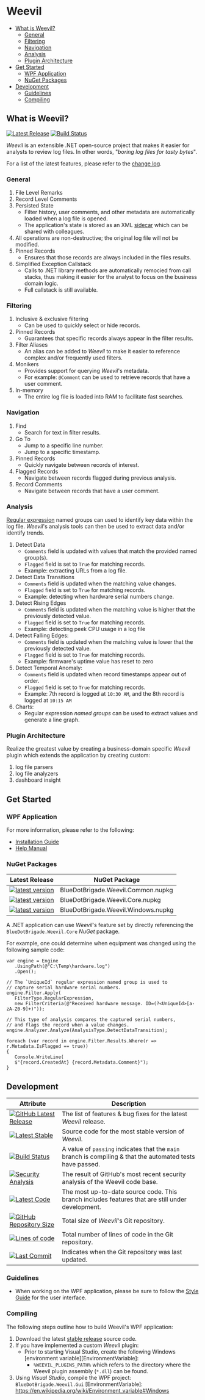 # Weevil

- [What is Weevil?](#what-is-weevil)
   - [General](#general)
   - [Filtering](#filtering)
   - [Navigation](#navigation)
   - [Analysis](#analysis)
   - [Plugin Architecture](#plugin-architecture)
- [Get Started](#get-started)
   - [WPF Application](#wpf-application)
   - [NuGet Packages](#nuget-packages)
- [Development](#development)
   - [Guidelines](#guidelines)
   - [Compiling](#compiling)

## What is Weevil?

[![Latest Release](https://img.shields.io/github/release/BlueDotBrigade/Weevil.svg)](https://github.com/BlueDotBrigade/weevil/releases/)
[![Build Status](https://github.com/BlueDotBrigade/weevil/actions/workflows/dotnet.yml/badge.svg)](https://github.com/BlueDotBrigade/weevil/actions/workflows/dotnet.yml)

*Weevil* is an extensible .NET open-source project that makes it easier for analysts to review log files. In other words, "_boring log files for tasty bytes_".  

For a list of the latest features, please refer to the [change log](https://github.com/BlueDotBrigade/weevil/releases).

### General

1. File Level Remarks
2. Record Level Comments
3. Persisted State
   - Filter history, user comments, and other metadata are automatically loaded when a log file is opened.
   - The application's state is stored as an XML [sidecar][Sidecar] which can be shared with colleagues.
4. All operations are non-destructive; the original log file will not be modified.
5. Pinned Records
   - Ensures that those records are always included in the files results. 
6. Simplified Exception Callstack
   - Calls to .NET library methods are automatically remocied from call stacks, thus making it easier for the analyst to focus on the business domain logic. 
   - Full callstack is still available. 

### Filtering

1. Inclusive & exclusive filtering
   - Can be used to quickly select or hide records.
2. Pinned Records
   - Guarantees that specific records always appear in the filter results.
3. Filter Aliases
   -  An alias can be added to _Weevil_ to make it easier to reference complex and/or frequently used filters.
4. Monikers
   - Provides support for querying *Weevil*'s metadata.
   - For example: `@Comment` can be used to retrieve records that have a user comment.
5. In-memory
   - The entire log file is loaded into RAM to facilitate fast searches.

### Navigation

1. Find
   - Search for text in filter results.
2. Go To
   - Jump to a specific line number.
   - Jump to a specific timestamp.
3. Pinned Records
   - Quickly navigate between records of interest.
4. Flagged Records
   - Navigate between records flagged during previous analysis. 
5. Record Comments
   - Navigate between records that have a user comment. 

### Analysis

[Regular expression][RegEx101] named groups can used to identify key data within the log file.  *Weevil*'s analysis tools can then be used to extract data and/or identify trends.

1. Detect Data
   - `Comments` field is updated with values that match the provided named group(s).
   - `Flagged` field is set to `True` for matching records. 
   - Example: extracting URLs from a log file.
2. Detect Data Transitions
   - `Comments` field is updated when the matching value changes.
   - `Flagged` field is set to `True` for matching records.
   - Example: detecting when hardware serial numbers change. 
3. Detect Rising Edges
   - `Comments` field is updated when the matching value is higher that the previously detected value.
   - `Flagged` field is set to `True` for matching records.
   - Example: detecting peek CPU usage in a log file
4. Detect Falling Edges:
   - `Comments` field is updated when the matching value is lower that the previously detected value.
   - `Flagged` field is set to `True` for matching records.
   - Example: firmware's uptime value has reset to zero
5. Detect Temporal Anomaly:
   - `Comments` field is updated when record timestamps appear out of order.
   - `Flagged` field is set to `True` for matching records.
   - Example: 7th record is logged at `10:30 AM`, and the 8th record is logged at `10:15 AM`
6. Charts:
   - Regular expression _named groups_ can be used to extract values and generate a line graph.

### Plugin Architecture

Realize the greatest value by creating a business-domain specific *Weevil* plugin which extends the application by creating custom:

1. log file parsers
2. log file analyzers
3. dashboard insight

## Get Started

### WPF Application

For more information, please refer to the following:

- [Installation Guide][InstallationGuide]
- [Help Manual][Help]

### NuGet Packages

| Latest Release | NuGet Package |
| --- | --- |
| [![latest version](https://img.shields.io/nuget/v/BlueDotBrigade.Weevil.Common)](https://www.nuget.org/packages/BlueDotBrigade.Weevil.Common) | BlueDotBrigade.Weevil.Common.nupkg |
| [![latest version](https://img.shields.io/nuget/v/BlueDotBrigade.Weevil.Core)](https://www.nuget.org/packages/BlueDotBrigade.Weevil.Core) | BlueDotBrigade.Weevil.Core.nupkg |
| [![latest version](https://img.shields.io/nuget/v/BlueDotBrigade.Weevil.Windows)](https://www.nuget.org/packages/BlueDotBrigade.Weevil.Windows) | BlueDotBrigade.Weevil.Windows.nupkg |

A .NET application can use *Weevil*'s feature set by directly referencing the `BlueDotBrigade.Weevil.Core` *NuGet* package.

For example, one could determine when equipment was changed using the following sample code:

```CSharp
var engine = Engine
   .UsingPath(@"C:\Temp\hardware.log")
   .Open();

// The `UniqueId` regular expression named group is used to
// capture serial hardware serial numbers.
engine.Filter.Apply(
   FilterType.RegularExpression,
   new FilterCriteria(@"Received hardware message. ID=(?<UniqueId>[a-zA-Z0-9]+)"));

// This type of analysis compares the captured serial numbers,
// and flags the record when a value changes.
engine.Analyzer.Analyze(AnalysisType.DetectDataTransition);

foreach (var record in engine.Filter.Results.Where(r => r.Metadata.IsFlagged == true))
{
   Console.WriteLine(
   $"{record.CreatedAt} {record.Metadata.Comment}");
}
```

## Development

| Attribute | Description |
| --- | --- |
| [![GitHub Latest Release](https://img.shields.io/github/release/BlueDotBrigade/Weevil.svg)](https://github.com/BlueDotBrigade/weevil/releases) | The list of features & bug fixes for the latest *Weevil* release. |
| [![Latest Stable](https://img.shields.io/badge/branch-Releases/2.x-blue)](https://github.com/BlueDotBrigade/weevil/tree/Releases/2.x) | Source code for the most stable version of *Weevil*. |
| [![Build Status](https://github.com/BlueDotBrigade/weevil/actions/workflows/dotnet.yml/badge.svg)](https://github.com/BlueDotBrigade/weevil/actions/workflows/dotnet.yml) | A value of `passing` indicates that the `main` branch is compiling & that the automated tests have passed. |
| [![Security Analysis](https://github.com/BlueDotBrigade/weevil/actions/workflows/codeql-analysis.yml/badge.svg)](https://github.com/BlueDotBrigade/weevil/actions/workflows/codeql-analysis.yml) | The result of GitHub's most recent security analysis of the Weevil code base. |
| [![Latest Code](https://img.shields.io/badge/branch-main-blue)](https://github.com/BlueDotBrigade/weevil/tree/main) | The most up-to-date source code. This branch includes features that are still under development.  |
| [![GitHub Repository Size](https://img.shields.io/github/repo-size/BlueDotBrigade/Weevil)](https://github.com/BlueDotBrigade/Weevil) | Total size of *Weevil*'s Git repository. |
| [![Lines of code](https://img.shields.io/tokei/lines/github/BlueDotBrigade/Weevil.svg)](https://github.com/BlueDotBrigade/weevil/) | Total number of lines of code in the Git repository. |
| [![Last Commit](https://img.shields.io/github/last-commit/BlueDotBrigade/Weevil/main.svg)](https://github.com/BlueDotBrigade/weevil/commits/main) | Indicates when the Git repository was last updated. |





### Guidelines

- When working on the WPF application, please be sure to follow the [Style Guide][StyleGuide] for the user interface.

### Compiling

The following steps outline how to build Weevil's WPF application:

1. Download the latest [stable release][StableCode] source code.
2. If you have implemented a custom *Weevil* plugin:
   - Prior to starting Visual Studio, create the following Windows [environment variable][EnvironmentVariable]:
      - `%WEEVIL_PLUGINS_PATH%` which refers to the directory where the Weevil plugin assembly (`*.dll`) can be found.
3. Using *Visual Studio*, compile the WPF project: `BlueDotBrigade.Weevil.Gui`
[EnvironmentVariable]: https://en.wikipedia.org/wiki/Environment_variable#Windows

[InstallationGuide]: https://github.com/BlueDotBrigade/weevil/blob/Releases/2.x/Doc/Notes/Release/InstallationGuide.md
[Help]: https://github.com/BlueDotBrigade/weevil/blob/Releases/2.x/Doc/Notes/Release/Help.md
[StyleGuide]: https://github.com/BlueDotBrigade/weevil/blob/main/Doc/Notes/Design/UI/UserInterfaceStyleGuide.md

[RegEx101]: https://regex101.com/
[Sidecar]: https://en.wikipedia.org/wiki/Sidecar_file

[StableCode]: https://github.com/BlueDotBrigade/weevil/tree/Releases/2.x
